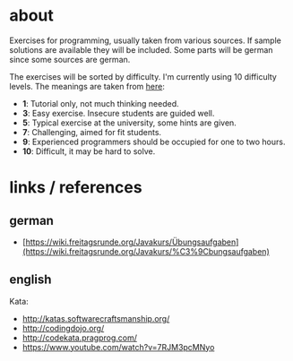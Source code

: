 # about
Exercises for programming, usually taken from various sources. If sample solutions are available they will be included.
Some parts will be german since some sources are german.

The exercises will be sorted by difficulty. I'm currently using 10 difficulty levels. The meanings are taken from [here](https://wiki.freitagsrunde.org/Javakurs/%C3%9Cbungsaufgaben#Schwierigkeitsgrade):

* **1**: Tutorial only, not much thinking needed.
* **3**: Easy exercise. Insecure students are guided well.
* **5**: Typical exercise at the university, some hints are given. 
* **7**: Challenging, aimed for fit students.
* **9**: Experienced programmers should be occupied for one to two hours.
* **10**: Difficult, it may be hard to solve.

# links / references

## german

* [https://wiki.freitagsrunde.org/Javakurs/Übungsaufgaben](https://wiki.freitagsrunde.org/Javakurs/%C3%9Cbungsaufgaben)

## english

Kata:

*  http://katas.softwarecraftsmanship.org/
*  http://codingdojo.org/
*  http://codekata.pragprog.com/
*  https://www.youtube.com/watch?v=7RJM3pcMNyo
